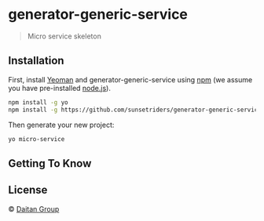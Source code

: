 # generator-generic-service

> Micro service skeleton

## Installation

First, install [Yeoman](http://yeoman.io) and generator-generic-service using
[npm](https://www.npmjs.com/) (we assume you have pre-installed
[node.js](https://nodejs.org/)).

```bash
npm install -g yo
npm install -g https://github.com/sunsetriders/generator-generic-service
```

Then generate your new project:

```bash
yo micro-service
```

## Getting To Know


## License

 © [Daitan Group](http://www.daitangroup.com)
